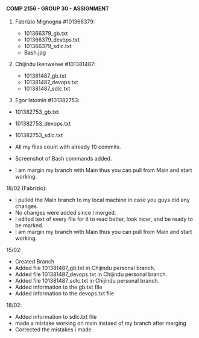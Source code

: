 #### COMP 2156 - GROUP 30 - ASSIGNMENT

1) Fabrizio Mignogna #101366379:
    - 101366379_gb.txt
    - 101366379_devops.txt
    - 101366379_sdlc.txt
    - Bash.jpg

 2) Chijindu Ikenweiwe #101381487:
    - 101381487_gb.txt
    - 101381487_devops.txt
    - 101381487_sdlc.txt

3) Egor Istomin #101382753:
- 101382753_gb.txt
- 101382753_devops.txt
- 101382753_sdlc.txt

- All my files count with already 10 commits.
- Screenshot of Bash commands added.
- I am margin my branch with Main thus you can pull from Main and start working.

18/02 (Fabrizio):
- I pulled the Main branch to my local machine in case you guys did any changes.
- No changes were added since I merged.
- I edited text of every file for it to read better, look nicer, and be ready to be marked.
- I am margin my branch with Main thus you can pull from Main and start working.

15/02:
- Created Branch
- Added file 101381487_gb.txt in Chijindu personal branch.
- Added file 101381487_devops.txt in Chijindu personal branch.
- Added file 101381487_sdlc.txt in Chijindu personal branch.
- Added information to the gb.txt file
- Added information to the devops.txt file


18/02:
 - Added information to sdlc.txt file
 - made a mistake working on main instaed of my branch after merging
 - Corrected the mistakes i made
